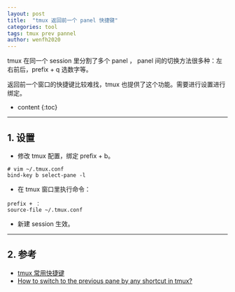 ```yaml
---
layout: post
title:  "tmux 返回前一个 panel 快捷键"
categories: tool
tags: tmux prev pannel
author: wenfh2020
---
```


tmux 在同一个 session 里分割了多个 panel ， panel 间的切换方法很多种：左右前后，prefix + q 选数字等。

返回前一个窗口的快捷键比较难找，tmux 也提供了这个功能。需要进行设置进行绑定。



* content
{:toc}

---

## 1. 设置

* 修改 tmux 配置，绑定 prefix + b。

```shell
# vim ~/.tmux.conf
bind-key b select-pane -l
```

* 在 tmux 窗口里执行命令：

```shell
prefix + ：
source-file ~/.tmux.conf
```

* 新建 session 生效。

---

## 2. 参考

* [tmux 常用快捷键](https://wenfh2020.com/2020/11/05/tmux/)
* [How to switch to the previous pane by any shortcut in tmux?](https://stackoverflow.com/questions/31980036/how-to-switch-to-the-previous-pane-by-any-shortcut-in-tmux)
